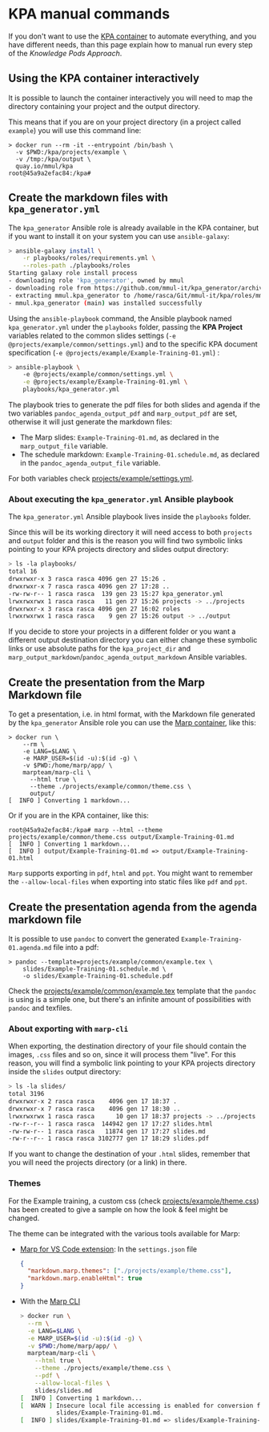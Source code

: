 # KPA manual commands

If you don't want to use the [KPA container](https://quay.io/repository/mmul/kpa) to automate everything, and you have different needs, than this page explain how to manual run every step of the *Knowledge Pods Approach*.

## Using the KPA container interactively

It is possible to launch the container interactively you will need to map the directory containing your project and the output directory.

This means that if you are on your project directory (in a project called `example`) you will use this command line:

```console
> docker run --rm -it --entrypoint /bin/bash \
  -v $PWD:/kpa/projects/example \
  -v /tmp:/kpa/output \
  quay.io/mmul/kpa
root@45a9a2efac84:/kpa# 
```

## Create the markdown files with `kpa_generator.yml`

The `kpa_generator` Ansible role is already available in the KPA container, but if you want to install it on your system you can use `ansible-galaxy`:

```bash
> ansible-galaxy install \
    -r playbooks/roles/requirements.yml \
    --roles-path ./playbooks/roles
Starting galaxy role install process
- downloading role 'kpa_generator', owned by mmul
- downloading role from https://github.com/mmul-it/kpa_generator/archive/main.tar.gz
- extracting mmul.kpa_generator to /home/rasca/Git/mmul-it/kpa/roles/mmul.kpa_generator
- mmul.kpa_generator (main) was installed successfully
```

Using the `ansible-playbook` command, the Ansible playbook named `kpa_generator.yml` under the `playbooks` folder, passing the **KPA Project** variables related to the common slides settings (`-e @projects/example/common/settings.yml`) and to the specific KPA document specification (`-e @projects/example/Example-Training-01.yml`) :

```bash
> ansible-playbook \
    -e @projects/example/common/settings.yml \
    -e @projects/example/Example-Training-01.yml \
    playbooks/kpa_generator.yml
```

The playbook tries to generate the pdf files for both slides and agenda if the two variables `pandoc_agenda_output_pdf` and `marp_output_pdf` are set, otherwise it will just generate the markdown files:

- The Marp slides: `Example-Training-01.md`, as declared in the `marp_output_file` variable.
- The schedule markdown: `Example-Training-01.schedule.md`, as declared in the `pandoc_agenda_output_file` variable.

For both variables check [projects/example/settings.yml](projects/example/settings.yml).

### About executing the `kpa_generator.yml` Ansible playbook

The `kpa_generator.yml` Ansible playbook lives inside the `playbooks` folder.

Since this will be its working directory it will need access to both `projects` and `output` folder and this is the reason you will find two symbolic links pointing to your KPA projects directory and slides output directory:

```bash
> ls -la playbooks/
total 16
drwxrwxr-x 3 rasca rasca 4096 gen 27 15:26 .
drwxrwxr-x 7 rasca rasca 4096 gen 27 17:28 ..
-rw-rw-r-- 1 rasca rasca  139 gen 23 15:27 kpa_generator.yml
lrwxrwxrwx 1 rasca rasca   11 gen 27 15:26 projects -> ../projects
drwxrwxr-x 3 rasca rasca 4096 gen 27 16:02 roles
lrwxrwxrwx 1 rasca rasca    9 gen 27 15:26 output -> ../output
```

If you decide to store your projects in a different folder or you want a different output destination directory you can either change these symbolic links or use absolute paths for the `kpa_project_dir` and `marp_output_markdown`/`pandoc_agenda_output_markdown` Ansible variables.

## Create the presentation from the Marp Markdown file

To get a presentation, i.e. in html format, with the Markdown file generated by the `kpa_generator` Ansible role you can use the [Marp container](https://hub.docker.com/r/marpteam/marp-cli), like this:

```console
> docker run \
    --rm \
    -e LANG=$LANG \
    -e MARP_USER=$(id -u):$(id -g) \
    -v $PWD:/home/marp/app/ \
    marpteam/marp-cli \
      --html true \
      --theme ./projects/example/common/theme.css \
      output/
[  INFO ] Converting 1 markdown...

```

Or if you are in the KPA container, like this:

```console
root@45a9a2efac84:/kpa# marp --html --theme projects/example/common/theme.css output/Example-Training-01.md  
[  INFO ] Converting 1 markdown...
[  INFO ] output/Example-Training-01.md => output/Example-Training-01.html
```

`Marp` supports exporting in `pdf`, `html` and `ppt`. You might want to remember the `--allow-local-files` when exporting into static files like `pdf` and `ppt`.

## Create the presentation agenda from the agenda markdown file

It is possible to use `pandoc` to convert the generated `Example-Training-01.agenda.md` file into a pdf:

```console
> pandoc --template=projects/example/common/example.tex \
    slides/Example-Training-01.schedule.md \
    -o slides/Example-Training-01.schedule.pdf
```

Check the [projects/example/common/example.tex](projects/example/common/example.tex) template that the `pandoc` is using is a simple one, but there's an infinite amount of possibilities with `pandoc` and texfiles.

### About exporting with `marp-cli`

When exporting, the destination directory of your file should contain the images, `.css` files and so on, since it will process them "live". For this reason, you will find a symbolic link pointing to your KPA projects directory inside the `slides` output directory:

```bash
> ls -la slides/
total 3196
drwxrwxr-x 2 rasca rasca    4096 gen 17 18:37 .
drwxrwxr-x 7 rasca rasca    4096 gen 17 18:30 ..
lrwxrwxrwx 1 rasca rasca      10 gen 17 18:37 projects -> ../projects
-rw-r--r-- 1 rasca rasca  144942 gen 17 17:27 slides.html
-rw-rw-r-- 1 rasca rasca   11874 gen 17 17:27 slides.md
-rw-r--r-- 1 rasca rasca 3102777 gen 17 18:29 slides.pdf
```

If you want to change the destination of your `.html` slides, remember that you will need the projects directory (or a link) in there.

### Themes

For the Example training, a custom css (check [projects/example/theme.css](projects/example/theme.css)) has been created to give a sample on how the look & feel might be changed.

The theme can be integrated with the various tools available for Marp:

- [Marp for VS Code extension](https://marketplace.visualstudio.com/items?itemName=marp-team.marp-vscode): In the `settings.json` file
  
  ```json
  {
    "markdown.marp.themes": ["./projects/example/theme.css"],
    "markdown.marp.enableHtml": true
  }
  ```

- With the [Marp CLI](https://github.com/marp-team/marp-cli)
  
  ```bash
  > docker run \
    --rm \
    -e LANG=$LANG \
    -e MARP_USER=$(id -u):$(id -g) \
    -v $PWD:/home/marp/app/ \
    marpteam/marp-cli \
      --html true \
      --theme ./projects/example/theme.css \
      --pdf \
      --allow-local-files \
      slides/slides.md
  [  INFO ] Converting 1 markdown...
  [  WARN ] Insecure local file accessing is enabled for conversion from
            slides/Example-Training-01.md.
  [  INFO ] slides/Example-Training-01.md => slides/Example-Training-01.pdf
  ```
